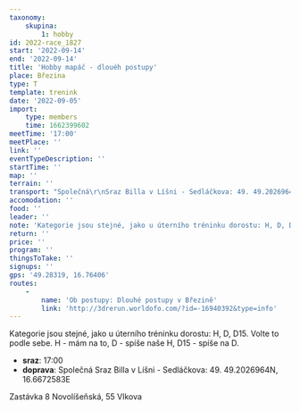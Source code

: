 ```yaml
---
taxonomy:
    skupina:
        1: hobby
id: 2022-race_1827
start: '2022-09-14'
end: '2022-09-14'
title: 'Hobby mapáč - dlouéh postupy'
place: Březina
type: T
template: trenink
date: '2022-09-05'
import:
    type: members
    time: 1662399602
meetTime: '17:00'
meetPlace: ''
link: ''
eventTypeDescription: ''
startTime: ''
map: ''
terrain: ''
transport: "Společná\r\nSraz Billa v Líšni - Sedláčkova: 49. 49.2026964N, 16.6672583E\r\n\r\nZastávka 8 Novolíšeňská, 55 Vlkova"
accomodation: ''
food: ''
leader: ''
note: 'Kategorie jsou stejné, jako u úterního tréninku dorostu: H, D, D15. Volte to podle sebe. H - mám na to, D - spíše naše H, D15 - spíše na D.'
return: ''
price: ''
program: ''
thingsToTake: ''
signups: ''
gps: '49.28319, 16.76406'
routes:
    -
        name: 'Ob postupy: Dlouhé postupy v Březině'
        link: 'http://3drerun.worldofo.com/?id=-16940392&type=info'
---
```


Kategorie jsou stejné, jako u úterního tréninku dorostu: H, D, D15. Volte to podle sebe. H - mám na to, D - spíše naše H, D15 - spíše na D.
* **sraz**: 17:00
* **doprava**: Společná
Sraz Billa v Líšni - Sedláčkova: 49. 49.2026964N, 16.6672583E

Zastávka 8 Novolíšeňská, 55 Vlkova
